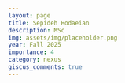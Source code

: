 ```yaml
---
layout: page
title: Sepideh Hodaeian
description: MSc
img: assets/img/placeholder.png
year: Fall 2025
importance: 4
category: nexus
giscus_comments: true
---
```

